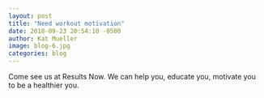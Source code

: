 ```yaml
---
layout: post
title: "Need workout motivation"
date: 2018-09-23 20:54:10 -0500
author: Kat Mueller
image: blog-6.jpg
categories: blog
---
```


Come see us at Results Now.  We can help you, educate you, motivate you to be a healthier you.  
